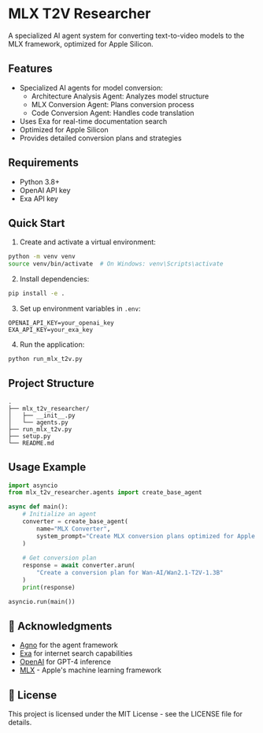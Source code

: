 # MLX T2V Researcher

A specialized AI agent system for converting text-to-video models to the MLX framework, optimized for Apple Silicon.

## Features

- Specialized AI agents for model conversion:
  - Architecture Analysis Agent: Analyzes model structure
  - MLX Conversion Agent: Plans conversion process
  - Code Conversion Agent: Handles code translation
- Uses Exa for real-time documentation search
- Optimized for Apple Silicon
- Provides detailed conversion plans and strategies

## Requirements

- Python 3.8+
- OpenAI API key
- Exa API key

## Quick Start

1. Create and activate a virtual environment:
```bash
python -m venv venv
source venv/bin/activate  # On Windows: venv\Scripts\activate
```

2. Install dependencies:
```bash
pip install -e .
```

3. Set up environment variables in `.env`:
```
OPENAI_API_KEY=your_openai_key
EXA_API_KEY=your_exa_key
```

4. Run the application:
```bash
python run_mlx_t2v.py
```

## Project Structure

```
.
├── mlx_t2v_researcher/
│   ├── __init__.py
│   └── agents.py
├── run_mlx_t2v.py
├── setup.py
└── README.md
```

## Usage Example

```python
import asyncio
from mlx_t2v_researcher.agents import create_base_agent

async def main():
    # Initialize an agent
    converter = create_base_agent(
        name="MLX Converter",
        system_prompt="Create MLX conversion plans optimized for Apple Silicon"
    )
    
    # Get conversion plan
    response = await converter.arun(
        "Create a conversion plan for Wan-AI/Wan2.1-T2V-1.3B"
    )
    print(response)

asyncio.run(main())
```

## 🙏 Acknowledgments

- [Agno](https://github.com/agno-ai/agno) for the agent framework
- [Exa](https://exa.ai) for internet search capabilities
- [OpenAI](https://openai.com) for GPT-4 inference
- [MLX](https://github.com/ml-explore/mlx) - Apple's machine learning framework

## 📝 License

This project is licensed under the MIT License - see the LICENSE file for details. 